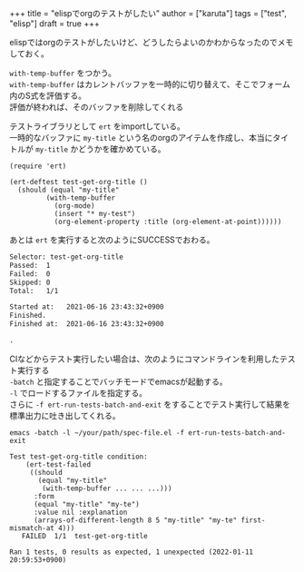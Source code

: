 +++
title = "elispでorgのテストがしたい"
author = ["karuta"]
tags = ["test", "elisp"]
draft = true
+++

elispではorgのテストがしたいけど、どうしたらよいのかわからなったのでメモしておく。  

<!--more-->  

`with-temp-buffer` をつかう。  
`with-temp-buffer` はカレントバッファを一時的に切り替えて、そこでフォーム内のS式を評価する。  
評価が終われば、そのバッファを削除してくれる  

テストライブラリとして `ert` をimportしている。  
一時的なバッファに `my-title` という名のorgのアイテムを作成し、本当にタイトルが `my-title` かどうかを確かめている。  

```elisp
(require 'ert)

(ert-deftest test-get-org-title ()
  (should (equal "my-title"
		 (with-temp-buffer
		   (org-mode)
		   (insert "* my-test")
		   (org-element-property :title (org-element-at-point))))))
```

あとは `ert` を実行すると次のようにSUCCESSでおわる。  

```org
Selector: test-get-org-title
Passed:  1
Failed:  0
Skipped: 0
Total:   1/1

Started at:   2021-06-16 23:43:32+0900
Finished.
Finished at:  2021-06-16 23:43:32+0900

.
```

CIなどからテスト実行したい場合は、次のようにコマンドラインを利用したテスト実行する  
`-batch` と指定することでバッチモードでemacsが起動する。  
`-l` でロードするファイルを指定する。  
さらに `-f ert-run-tests-batch-and-exit` をすることでテスト実行して結果を標準出力に吐き出してくれる。  

```shell
emacs -batch -l ~/your/path/spec-file.el -f ert-run-tests-batch-and-exit 
```

```nil
Test test-get-org-title condition:
    (ert-test-failed
     ((should
       (equal "my-title"
	    (with-temp-buffer ... ... ...)))
      :form
      (equal "my-title" "my-te")
      :value nil :explanation
      (arrays-of-different-length 8 5 "my-title" "my-te" first-mismatch-at 4)))
   FAILED  1/1  test-get-org-title

Ran 1 tests, 0 results as expected, 1 unexpected (2022-01-11 20:59:53+0900)	  
```
